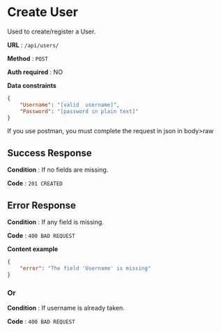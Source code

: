 # Create User

Used to create/register a User.

**URL** : `/api/users/`

**Method** : `POST`

**Auth required** : NO

**Data constraints**

```json
{
    "Username": "[valid  username]",
    "Password": "[password in plain text]"
}
```
If you use postman, you must complete the request in json in body>raw

## Success Response

**Condition** : If no fields are missing.

**Code** : `201 CREATED`

## Error Response

**Condition** : If any field is missing.

**Code** : `400 BAD REQUEST`

**Content example**

```json
{
    "error": "The field 'Username' is missing"
}
```

### Or


**Condition** : If username is already taken.

**Code** : `400 BAD REQUEST`
